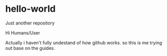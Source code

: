 # hello-world
Just another repository

Hi Humans/User 

Actually i haven't fully undestand of how github works. so this is me trying out base on the guides.
